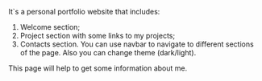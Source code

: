 It`s a personal portfolio website that includes:
  1) Welcome section;
  2) Project section with some links to my projects;
  3) Contacts section.
You can use navbar to navigate to different sections of the page.
Also you can change theme (dark/light).
  
This page will help to get some information about me. 
